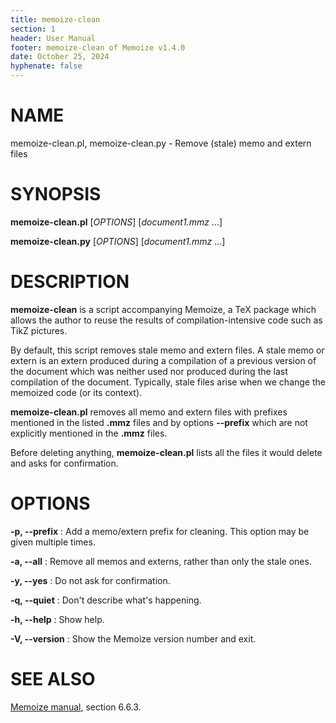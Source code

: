 ```yaml
---
title: memoize-clean
section: 1
header: User Manual
footer: memoize-clean of Memoize v1.4.0
date: October 25, 2024
hyphenate: false
---
```


# NAME
memoize-clean.pl, memoize-clean.py - Remove (stale) memo and extern files


# SYNOPSIS
**memoize-clean.pl** [*OPTIONS*] [*document1.mmz* ...]

**memoize-clean.py** [*OPTIONS*] [*document1.mmz* ...]


# DESCRIPTION

**memoize-clean** is a script accompanying Memoize, a TeX package which allows
the author to reuse the results of compilation-intensive code such as TikZ
pictures.

By default, this script removes stale memo and extern files.  A stale memo or
extern is an extern produced during a compilation of a previous version of the
document which was neither used nor produced during the last compilation of the
document.  Typically, stale files arise when we change the memoized code (or
its context).

**memoize-clean.pl** removes all memo and extern files with prefixes mentioned
in the listed **.mmz** files and by options **\--prefix** which are not
explicitly mentioned in the **.mmz** files.

Before deleting anything, **memoize-clean.pl** lists all the files it would
delete and asks for confirmation.

# OPTIONS

**-p, \--prefix**
: Add a memo/extern prefix for cleaning. This option may be given multiple
    times.

**-a, \--all**
: Remove all memos and externs, rather than only the stale ones.

**-y, \--yes**
: Do not ask for confirmation.

**-q, \--quiet**
: Don't describe what's happening.

**-h, \--help**
: Show help.

**-V, \--version**
: Show the Memoize version number and exit.

# SEE ALSO

[Memoize manual](https://ctan.org/pkg/memoize), section 6.6.3.

